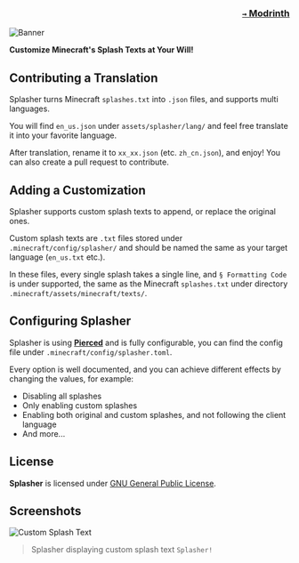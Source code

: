 ### <p align=right>[`→` Modrinth](https://modrinth.com/mod/splasher)</p>

![Banner](https://github.com/KrLite/Splasher/blob/artwork/banner.png)

**Customize Minecraft's Splash Texts at Your Will!**

## Contributing a Translation

Splasher turns Minecraft `splashes.txt` into `.json` files, and supports multi languages.

You will find `en_us.json` under `assets/splasher/lang/` and feel free translate it into your favorite language.

After translation, rename it to `xx_xx.json` (etc. `zh_cn.json`), and enjoy! You can also create a pull request to contribute.

## Adding a Customization

Splasher supports custom splash texts to append, or replace the original ones.

Custom splash texts are `.txt` files stored under `.minecraft/config/splasher/` and should be named the same as your target language (`en_us.txt` etc.).

In these files, every single splash takes a single line, and `§ Formatting Code` is under supported, the same as the Minecraft `splashes.txt` under directory `.minecraft/assets/minecraft/texts/`.

## Configuring Splasher

Splasher is using **[Pierced](https://github.com/KrLite/Pierced)** and is fully configurable, you can find the config file under `.minecraft/config/splasher.toml`.

Every option is well documented, and you can achieve different effects by changing the values, for example:

- Disabling all splashes
- Only enabling custom splashes
- Enabling both original and custom splashes, and not following the client language
- And more...

## License

**Splasher** is licensed under [GNU General Public License](LICENSE).

## Screenshots

![Custom Splash Text](https://github.com/KrLite/Splasher/blob/artwork/content/splash.png)

> Splasher displaying custom splash text `Splasher!`
